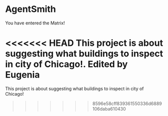 # AgentSmith
You have entered the Matrix!

<<<<<<< HEAD
This project is about suggesting what buildings to inspect in city of Chicago!.
Edited by Eugenia
=======
This project is about suggesting what buildings to inspect in city of Chicago!
>>>>>>> 8596e58cff839361550336d6889106daba610430
